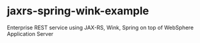 # jaxrs-spring-wink-example
Enterprise REST service using JAX-RS, Wink, Spring on top of WebSphere Application Server
